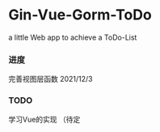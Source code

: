 # Gin-Vue-Gorm-ToDo
a little Web app to achieve a ToDo-List

### 进度

完善视图层函数 2021/12/3

### TODO
学习Vue的实现 （待定
